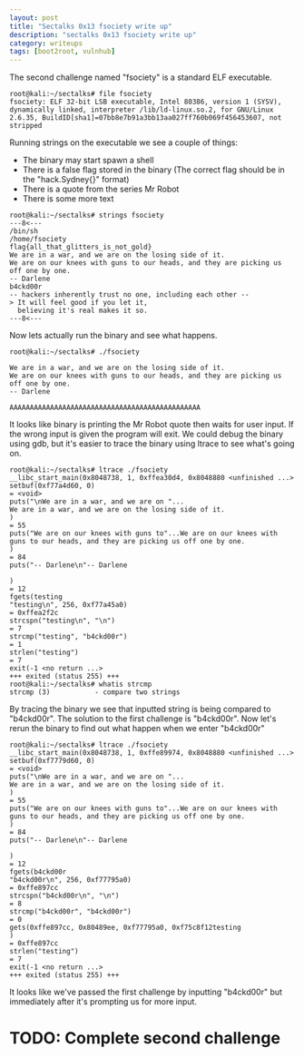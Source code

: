 ```yaml
---
layout: post
title: "Sectalks 0x13 fsociety write up"
description: "sectalks 0x13 fsociety write up"
category: writeups
tags: [boot2root, vulnhub]
---
```

The second challenge named "fsociety" is a standard ELF executable.

```
root@kali:~/sectalks# file fsociety
fsociety: ELF 32-bit LSB executable, Intel 80386, version 1 (SYSV), dynamically linked, interpreter /lib/ld-linux.so.2, for GNU/Linux 2.6.35, BuildID[sha1]=07bb8e7b91a3bb13aa027ff760b069f456453607, not stripped
```
Running strings on the executable we see a couple of things:

* The binary may start spawn a shell
* There is a false flag stored in the binary (The correct flag should be in the "hack.Sydney{}" format)
* There is a quote from the series Mr Robot
* There is some more text

```
root@kali:~/sectalks# strings fsociety
---8<---
/bin/sh
/home/fsociety
flag{all_that_glitters_is_not_gold}
We are in a war, and we are on the losing side of it.
We are on our knees with guns to our heads, and they are picking us off one by one.
-- Darlene
b4ckd00r
-- hackers inherently trust no one, including each other --
> It will feel good if you let it,
  believing it's real makes it so.
---8<---
```
Now lets actually run the binary and see what happens.

```
root@kali:~/sectalks# ./fsociety

We are in a war, and we are on the losing side of it.
We are on our knees with guns to our heads, and they are picking us off one by one.
-- Darlene

AAAAAAAAAAAAAAAAAAAAAAAAAAAAAAAAAAAAAAAAAAAAAAA
```
It looks like binary is printing the Mr Robot quote then waits for user input. If the wrong input is given the program will exit.
We could debug the binary using gdb, but it's easier to trace the binary using ltrace to see what's going on.

```
root@kali:~/sectalks# ltrace ./fsociety
__libc_start_main(0x8048738, 1, 0xffea30d4, 0x8048880 <unfinished ...>
setbuf(0xf77a4d60, 0)                                                                                                                                                   = <void>
puts("\nWe are in a war, and we are on "...
We are in a war, and we are on the losing side of it.
)                                                                                                                            = 55
puts("We are on our knees with guns to"...We are on our knees with guns to our heads, and they are picking us off one by one.
)                                                                                                                             = 84
puts("-- Darlene\n"-- Darlene

)                                                                                                                                                    = 12
fgets(testing
"testing\n", 256, 0xf77a45a0)                                                                                                                                     = 0xffea2f2c
strcspn("testing\n", "\n")                                                                                                                                              = 7
strcmp("testing", "b4ckd00r")                                                                                                                                           = 1
strlen("testing")                                                                                                                                                       = 7
exit(-1 <no return ...>
+++ exited (status 255) +++
root@kali:~/sectalks# whatis strcmp
strcmp (3)           - compare two strings
```
By tracing the binary we see that inputted string is being compared to "b4ckd00r".
The solution to the first challenge is "b4ckd00r".
Now let's rerun the binary to find out what happen when we enter "b4ckd00r"

```
root@kali:~/sectalks# ltrace ./fsociety
__libc_start_main(0x8048738, 1, 0xffe89974, 0x8048880 <unfinished ...>
setbuf(0xf7779d60, 0)                                                                                                                                                   = <void>
puts("\nWe are in a war, and we are on "...
We are in a war, and we are on the losing side of it.
)                                                                                                                            = 55
puts("We are on our knees with guns to"...We are on our knees with guns to our heads, and they are picking us off one by one.
)                                                                                                                             = 84
puts("-- Darlene\n"-- Darlene

)                                                                                                                                                    = 12
fgets(b4ckd00r
"b4ckd00r\n", 256, 0xf77795a0)                                                                                                                                    = 0xffe897cc
strcspn("b4ckd00r\n", "\n")                                                                                                                                             = 8
strcmp("b4ckd00r", "b4ckd00r")                                                                                                                                          = 0
gets(0xffe897cc, 0x80489ee, 0xf77795a0, 0xf75c8f12testing
)                                                                                                                     = 0xffe897cc
strlen("testing")                                                                                                                                                       = 7
exit(-1 <no return ...>
+++ exited (status 255) +++
```
It looks like we've passed the first challenge by inputting "b4ckd00r" but immediately after it's prompting us for more input.
# TODO: Complete second challenge
